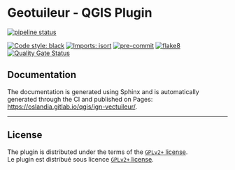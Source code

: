 # Geotuileur - QGIS Plugin

[![pipeline status](https://gitlab.com/Oslandia/qgis/ign-vectuileur/badges/master/pipeline.svg)](https://gitlab.com/Oslandia/qgis/ign-vectuileur/-/commits/master)

[![Code style: black](https://img.shields.io/badge/code%20style-black-000000.svg)](https://github.com/psf/black)
[![Imports: isort](https://img.shields.io/badge/%20imports-isort-%231674b1?style=flat&labelColor=ef8336)](https://pycqa.github.io/isort/)
[![pre-commit](https://img.shields.io/badge/pre--commit-enabled-brightgreen?logo=pre-commit&logoColor=white)](https://github.com/pre-commit/pre-commit)
[![flake8](https://img.shields.io/badge/linter-flake8-green)](https://flake8.pycqa.org/)  
[![Quality Gate Status](https://sonarcloud.io/api/project_badges/measure?project=Oslandia_ign-vectuileur&metric=alert_status)](https://sonarcloud.io/summary/new_code?id=Oslandia_ign-vectuileur)

## Documentation

The documentation is generated using Sphinx and is automatically generated through the CI and published on Pages:  <https://oslandia.gitlab.io/qgis/ign-vectuileur/>.

----

## License

The plugin is distributed under the terms of the [`GPLv2+` license](LICENSE).  
Le plugin est distribué sous licence [`GPLv2+` license](LICENSE).
